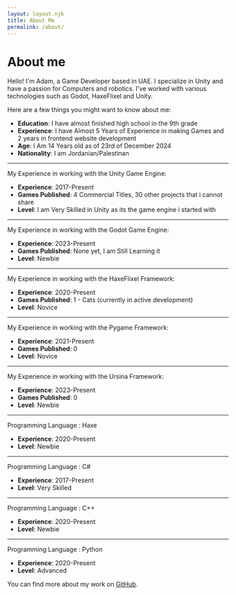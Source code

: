 ```yaml
---
layout: layout.njk
title: About Me
permalink: /about/
---
```

# About me
Hello! I'm Adam, a Game Developer based in UAE. I specialize in Unity and have a passion for Computers and robotics. 
I've worked with various technologies such as Godot, HaxeFlixel and Unity.

Here are a few things you might want to know about me:
- **Education**: I have almost finished high school in the 9th grade
- **Experience**: I have Almost 5 Years of Experience in making Games and 2 years in frontend website development
- **Age**: I Am 14 Years old as of 23rd of December 2024
- **Nationality**: I am Jordanian/Palestinan

---
My Experience in working with the Unity Game Engine:
- **Experience**: 2017-Present
- **Games Published**: 4 Commercial Titles, 30 other projects that i cannot share
- **Level**: I am Very Skilled in Unity as its the game engine i started with

  
---
My Experience in working with the Godot Game Engine:
- **Experience**: 2023-Present
- **Games Published**: None yet, I am Still Learning it
- **Level**: Newbie


---
My Experience in working with the HaxeFlixel Framework:
- **Experience**: 2020-Present
- **Games Published**: 1 - Cats (currently in active development)
- **Level**: Novice

---
My Experience in working with the Pygame Framework:
- **Experience**: 2021-Present
- **Games Published**: 0
- **Level**: Novice


---
My Experience in working with the Ursina Framework:
- **Experience**: 2023-Present
- **Games Published**: 0
- **Level**: Newbie

---
Programming Language : Haxe

- **Experience**: 2020-Present
- **Level**: Newbie
---
Programming Language : C#

- **Experience**: 2017-Present
- **Level**: Very Skilled

---
Programming Language : C++

- **Experience**: 2020-Present
- **Level**: Newbie

---
Programming Language : Python

- **Experience**: 2020-Present
- **Level**: Advanced

You can find more about my work on [GitHub](https://github.com/AdamAlNajar).
